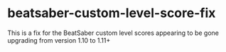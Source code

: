 # beatsaber-custom-level-score-fix
This is a fix for the BeatSaber custom level scores appearing to be gone upgrading from version 1.10 to 1.11+
